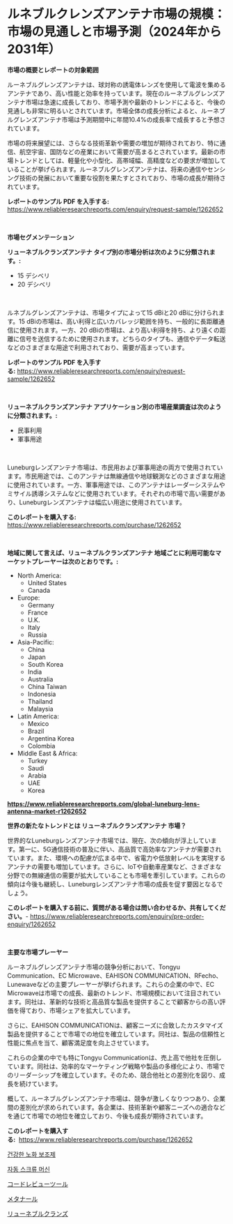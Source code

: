 <p><h1>ルネブルクレンズアンテナ市場の規模：市場の見通しと市場予測（2024年から2031年）</h1></p><p><strong>市場の概要とレポートの対象範囲</strong></p>
<p><p>ルーネブルグレンズアンテナは、球対称の誘電体レンズを使用して電波を集めるアンテナであり、高い性能と効率を持っています。現在のルーネブルグレンズアンテナ市場は急速に成長しており、市場予測や最新のトレンドによると、今後の見通しも非常に明るいとされています。市場全体の成長分析によると、ルーネブルグレンズアンテナ市場は予測期間中に年間10.4%の成長率で成長すると予想されています。</p><p>市場の将来展望には、さらなる技術革新や需要の増加が期待されており、特に通信、航空宇宙、国防などの産業において需要が高まるとされています。最新の市場トレンドとしては、軽量化や小型化、高帯域幅、高精度などの要求が増加していることが挙げられます。ルーネブルグレンズアンテナは、将来の通信やセンシング技術の発展において重要な役割を果たすとされており、市場の成長が期待されています。</p></p>
<p><strong>レポートのサンプル PDF を入手する:</strong> <a href="https://www.reliableresearchreports.com/enquiry/request-sample/1262652">https://www.reliableresearchreports.com/enquiry/request-sample/1262652</a></p>
<p>&nbsp;</p>
<p><strong>市場セグメンテーション</strong></p>
<p><strong>リューネブルクランズアンテナ タイプ別の市場分析は次のように分類されます。:</strong></p>
<p><ul><li>15 デシベリ</li><li>20 デシベリ</li></ul></p>
<p>&nbsp;</p>
<p><p>ルネブルグレンズアンテナは、市場タイプによって15 dBiと20 dBiに分けられます。15 dBiの市場は、高い利得と広いカバレッジ範囲を持ち、一般的に長距離通信に使用されます。一方、20 dBiの市場は、より高い利得を持ち、より遠くの距離に信号を送信するために使用されます。どちらのタイプも、通信やデータ転送などのさまざまな用途で利用されており、需要が高まっています。</p></p>
<p><strong>レポートのサンプル PDF を入手する:</strong>&nbsp;<a href="https://www.reliableresearchreports.com/enquiry/request-sample/1262652">https://www.reliableresearchreports.com/enquiry/request-sample/1262652</a></p>
<p>&nbsp;</p>
<p><strong> リューネブルクランズアンテナ アプリケーション別の市場産業調査は次のように分類されます。:</strong></p>
<p><ul><li>民事利用</li><li>軍事用途</li></ul></p>
<p>&nbsp;</p>
<p><p>Luneburgレンズアンテナ市場は、市民用および軍事用途の両方で使用されています。市民用途では、このアンテナは無線通信や地球観測などのさまざまな用途に使用されています。一方、軍事用途では、このアンテナはレーダーシステムやミサイル誘導システムなどに使用されています。それぞれの市場で高い需要があり、Luneburgレンズアンテナは幅広い用途に使用されています。</p></p>
<p><strong>このレポートを購入する:</strong>&nbsp; <a href="https://www.reliableresearchreports.com/purchase/1262652">https://www.reliableresearchreports.com/purchase/1262652</a></p>
<p>&nbsp;</p>
<p><strong>地域に関して言えば、リューネブルクランズアンテナ 地域ごとに利用可能なマーケットプレーヤーは次のとおりです。:</strong></p>
<p><ul>
    <li>
        North America:
        <ul>
            <li>United States</li>
            <li>Canada</li>
        </ul>
    </li>
    <li>
        Europe:
        <ul>
            <li>Germany</li>
            <li>France</li>
            <li>U.K.</li>
            <li>Italy</li>
            <li>Russia</li>
        </ul>
    </li>
    <li>
        Asia-Pacific:
        <ul>
            <li>China</li>
            <li>Japan</li>
            <li>South Korea</li>
            <li>India</li>
            <li>Australia</li>
            <li>China Taiwan</li>
            <li>Indonesia</li>
            <li>Thailand</li>
            <li>Malaysia</li>
        </ul>
    </li>
    <li>
        Latin America:
        <ul>
            <li>Mexico</li>
            <li>Brazil</li>
            <li>Argentina Korea</li>
            <li>Colombia</li>
        </ul>
    </li>
    <li>
        Middle East & Africa:
        <ul>
            <li>Turkey</li>
            <li>Saudi</li>
            <li>Arabia</li>
            <li>UAE</li>
            <li>Korea</li>
        </ul>
    </li>
    </ul></p>
<p><strong><a href="https://www.reliableresearchreports.com/global-luneburg-lens-antenna-market-r1262652">https://www.reliableresearchreports.com/global-luneburg-lens-antenna-market-r1262652</a></strong>&nbsp;</p>
<p><strong>世界の新たなトレンドとは リューネブルクランズアンテナ 市場？</strong></p>
<p><p>世界的なLuneburgレンズアンテナ市場では、現在、次の傾向が浮上しています。第一に、5G通信技術の普及に伴い、高品質で高効率なアンテナが需要されています。また、環境への配慮が広まる中で、省電力や低放射レベルを実現するアンテナの需要も増加しています。さらに、IoTや自動車産業など、さまざまな分野での無線通信の需要が拡大していることも市場を牽引しています。これらの傾向は今後も継続し、Luneburgレンズアンテナ市場の成長を促す要因となるでしょう。</p></p>
<p><strong>このレポートを購入する前に、質問がある場合は問い合わせるか、共有してください。</strong>- <a href="https://www.reliableresearchreports.com/enquiry/pre-order-enquiry/1262652">https://www.reliableresearchreports.com/enquiry/pre-order-enquiry/1262652</a></p>
<p>&nbsp;</p>
<p><strong>主要な市場プレーヤー</strong></p>
<p><p>ルーネブルグレンズアンテナ市場の競争分析において、Tongyu Communication、EC Microwave、EAHISON COMMUNICATION、RFecho、Lunewaveなどの主要プレーヤーが挙げられます。これらの企業の中で、EC Microwaveは市場での成長、最新のトレンド、市場規模において注目されています。同社は、革新的な技術と高品質な製品を提供することで顧客からの高い評価を得ており、市場シェアを拡大しています。</p><p>さらに、EAHISON COMMUNICATIONは、顧客ニーズに合致したカスタマイズ製品を提供することで市場での地位を確立しています。同社は、製品の信頼性と性能に焦点を当て、顧客満足度を向上させています。</p><p>これらの企業の中でも特にTongyu Communicationは、売上高で他社を圧倒しています。同社は、効率的なマーケティング戦略や製品の多様化により、市場でのリーダーシップを確立しています。そのため、競合他社との差別化を図り、成長を続けています。</p><p>概して、ルーネブルグレンズアンテナ市場は、競争が激しくなりつつあり、企業間の差別化が求められています。各企業は、技術革新や顧客ニーズへの適合などを通じて市場での地位を確立しており、今後も成長が期待されています。</p></p>
<p><strong>このレポートを購入する:</strong>&nbsp;&nbsp;<a href="https://www.reliableresearchreports.com/purchase/1262652">https://www.reliableresearchreports.com/purchase/1262652</a></p>
<p><p><a href="https://medium.com/@koreycrooks2022/%EA%B1%B4%EA%B0%95%ED%95%9C-%EB%85%B8%ED%99%94-%EB%B3%B4%EC%B6%A9%EC%A0%9C-%EC%8B%9C%EC%9E%A5-%EB%8F%99%ED%96%A5-%EB%B0%8F-%EC%8B%9C%EC%9E%A5-%EB%B6%84%EC%84%9D%EC%9D%80-2024-2031%EB%85%84%EA%B9%8C%EC%A7%80-%EC%98%88%EC%B8%A1%EB%90%A9%EB%8B%88%EB%8B%A4-9d35bcfc6d11">건강한 노화 보조제</a></p><p><a href="https://github.com/RichardLueilwitz787/Market-Research-Report-List-1/blob/main/446271517706.md">자동 스크류 머신</a></p><p><a href="https://github.com/Calvi3ynJerde867/Market-Research-Report-List-1/blob/main/737830118936.md">コードレビューツール</a></p><p><a href="https://medium.com/@ronaldowens626/%E3%83%A1%E3%82%BF%E3%83%8A%E3%83%BC%E3%83%AB%E5%B8%82%E5%A0%B4%E8%A6%8F%E6%A8%A1-%E5%B8%82%E5%A0%B4%E5%8B%95%E5%90%91%E3%81%A8%E5%B8%82%E5%A0%B4%E4%BA%88%E6%B8%AC-2024%E5%B9%B4%E3%81%8B%E3%82%892031%E5%B9%B4%E3%81%BE%E3%81%A7-da731057fd78">メタナール</a></p><p><a href="https://github.com/JacksonWiza1924/Market-Research-Report-List-1/blob/main/835555818937.md">リューネブルクランズ</a></p></p>